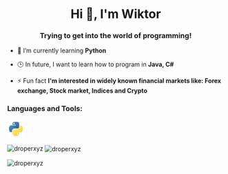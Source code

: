 <h1 align="center">Hi 👋, I'm Wiktor</h1>
<h3 align="center">Trying to get into the world of programming!</h3>

- 🌱 I’m currently learning **Python**

- 🕒 In future, I want to learn how to program in **Java, C#**

- ⚡ Fun fact **I'm interested in widely known financial markets like: Forex exchange, Stock market, Indices and Crypto**

<h3 align="left">Languages and Tools:</h3>
<p align="left"> <a href="https://www.python.org" target="_blank" rel="noreferrer"> <img src="https://raw.githubusercontent.com/devicons/devicon/master/icons/python/python-original.svg" alt="python" width="40" height="40"/> </a> </p>

<p><img align="left" src="https://github-readme-stats.vercel.app/api/top-langs?username=droperxyz&show_icons=true&locale=en&layout=compact" alt="droperxyz" /></p>

<p>&nbsp;<img align="center" src="https://github-readme-stats.vercel.app/api?username=droperxyz&show_icons=true&locale=en" alt="droperxyz" /></p>

<p><img align="center" src="https://github-readme-streak-stats.herokuapp.com/?user=droperxyz&" alt="droperxyz" /></p>
